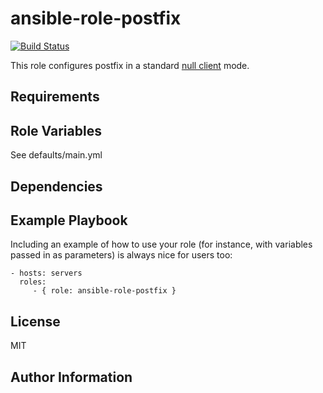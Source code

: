 ansible-role-postfix
====================

[![Build Status](https://travis-ci.org/CSC-IT-Center-for-Science/ansible-role-postfix.svg?branch=master)](https://travis-ci.org/CSC-IT-Center-for-Science/ansible-role-postfix)

This role configures postfix in a standard
[null client](http://www.postfix.org/STANDARD_CONFIGURATION_README.html#null_client)
mode.


Requirements
------------


Role Variables
--------------

See defaults/main.yml


Dependencies
------------


Example Playbook
----------------

Including an example of how to use your role (for instance, with variables passed in as parameters) is always nice for users too:

    - hosts: servers
      roles:
         - { role: ansible-role-postfix }

License
-------

MIT

Author Information
------------------

